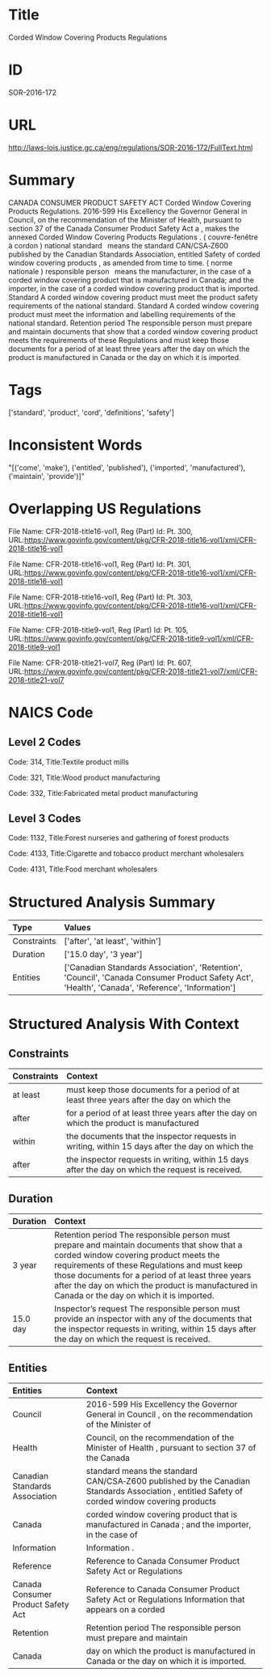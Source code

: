 # Title
Corded Window Covering Products Regulations


# ID
SOR-2016-172

# URL
http://laws-lois.justice.gc.ca/eng/regulations/SOR-2016-172/FullText.html


# Summary
CANADA CONSUMER PRODUCT SAFETY ACT Corded Window Covering Products Regulations.
2016-599 His Excellency the Governor General in Council, on the recommendation of the Minister of Health, pursuant to section 37 of the  Canada Consumer Product Safety Act a , makes the annexed  Corded Window Covering Products Regulations .
( couvre-fenêtre à cordon ) national standard  means the standard CAN/CSA‑Z600 published by the Canadian Standards Association, entitled  Safety of corded window covering products , as amended from time to time.
( norme nationale ) responsible person  means the manufacturer, in the case of a corded window covering product that is manufactured in Canada; and the importer, in the case of a corded window covering product that is imported.
Standard A corded window covering product must meet the product safety requirements of the national standard.
Standard A corded window covering product must meet the information and labelling requirements of the national standard.
Retention period The responsible person must prepare and maintain documents that show that a corded window covering product meets the requirements of these Regulations and must keep those documents for a period of at least three years after the day on which the product is manufactured in Canada or the day on which it is imported.


# Tags
['standard', 'product', 'cord', 'definitions', 'safety']


# Inconsistent Words
"[('come', 'make'), ('entitled', 'published'), ('imported', 'manufactured'), ('maintain', 'provide')]"


# Overlapping US Regulations
File Name: CFR-2018-title16-vol1, Reg (Part) Id: Pt. 300, URL:https://www.govinfo.gov/content/pkg/CFR-2018-title16-vol1/xml/CFR-2018-title16-vol1

File Name: CFR-2018-title16-vol1, Reg (Part) Id: Pt. 301, URL:https://www.govinfo.gov/content/pkg/CFR-2018-title16-vol1/xml/CFR-2018-title16-vol1

File Name: CFR-2018-title16-vol1, Reg (Part) Id: Pt. 303, URL:https://www.govinfo.gov/content/pkg/CFR-2018-title16-vol1/xml/CFR-2018-title16-vol1

File Name: CFR-2018-title9-vol1, Reg (Part) Id: Pt. 105, URL:https://www.govinfo.gov/content/pkg/CFR-2018-title9-vol1/xml/CFR-2018-title9-vol1

File Name: CFR-2018-title21-vol7, Reg (Part) Id: Pt. 607, URL:https://www.govinfo.gov/content/pkg/CFR-2018-title21-vol7/xml/CFR-2018-title21-vol7




# NAICS Code
## Level 2 Codes
Code: 314, Title:Textile product mills

Code: 321, Title:Wood product manufacturing

Code: 332, Title:Fabricated metal product manufacturing




## Level 3 Codes
Code: 1132, Title:Forest nurseries and gathering of forest products

Code: 4133, Title:Cigarette and tobacco product merchant wholesalers

Code: 4131, Title:Food merchant wholesalers







# Structured Analysis Summary
| Type        | Values                                                                                                                                           |
|:------------|:-------------------------------------------------------------------------------------------------------------------------------------------------|
| Constraints | ['after', 'at least', 'within']                                                                                                                  |
| Duration    | ['15.0 day', '3 year']                                                                                                                           |
| Entities    | ['Canadian Standards Association', 'Retention', 'Council', 'Canada Consumer Product Safety Act', 'Health', 'Canada', 'Reference', 'Information'] |


# Structured Analysis With Context
 


## Constraints
| Constraints   | Context                                                                                            |
|:--------------|:---------------------------------------------------------------------------------------------------|
| at least      | must keep those documents for a period of at least three years after the day on which the          |
| after         | for a period of at least three years after the day on which the product is manufactured            |
| within        | the documents that the inspector requests in writing, within 15 days after the day on which the    |
| after         | the inspector requests in writing, within 15 days after  the day on which the request is received. |


## Duration
| Duration   | Context                                                                                                                                                                                                                                                                                                                                     |
|:-----------|:--------------------------------------------------------------------------------------------------------------------------------------------------------------------------------------------------------------------------------------------------------------------------------------------------------------------------------------------|
| 3 year     | Retention period The responsible person must prepare and maintain documents that show that a corded window covering product meets the requirements of these Regulations and must keep those documents for a period of at least three years after the day on which the product is manufactured in Canada or the day on which it is imported. |
| 15.0 day   | Inspector’s request The responsible person must provide an inspector with any of the documents that the inspector requests in writing, within 15 days after the day on which the request is received.                                                                                                                                       |


## Entities
| Entities                           | Context                                                                                                                                       |
|:-----------------------------------|:----------------------------------------------------------------------------------------------------------------------------------------------|
| Council                            | 2016-599 His Excellency the Governor General in  Council , on the recommendation of the Minister of                                           |
| Health                             | Council, on the recommendation of the Minister of Health , pursuant to section 37 of the Canada                                               |
| Canadian Standards Association     | standard means the standard CAN/CSA‑Z600 published by the Canadian Standards Association , entitled Safety of corded window covering products |
| Canada                             | corded window covering product that is manufactured in Canada ; and the importer, in the case of                                              |
| Information                        | Information .                                                                                                                                 |
| Reference                          | Reference to Canada Consumer Product Safety Act or Regulations                                                                                |
| Canada Consumer Product Safety Act | Reference to   Canada Consumer Product Safety Act or Regulations Information that appears on a corded                                         |
| Retention                          | Retention period The responsible person must prepare and maintain                                                                             |
| Canada                             | day on which the product is manufactured in Canada  or the day on which it is imported.                                                       |


